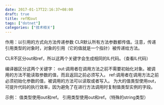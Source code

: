 ```yaml
---
date: 2017-01-17T22:16:37+08:00
draft: true
title: ref和out
tags: ["dotnet"]
categories: ["技术相关"]
---
```


作用：以引用的方式向方法传递参数
CLR默认所有方法参数都传值。注意，传递引用类型的对象时，对象的引用（它的值就是一个指针）被传递给方法。

CLR不区分out和ref，所以这两个关键字会生成相同的IL代码。（查看IL代码）

编译器区分这两个关键字：
out:调用者在调用方法之前不需要初始化对象。被调用的方法不能读取参数的值，而且返回之前必须写入。
ref:调用者在调用方法之前必须初始化参数的值，被调用的方法可以读取或者写入。
为大的值类型使用out，可提升代码的执行效率，因为避免了在进行方法调用时复制值类型实例的字段。

示例：
值类型使用out和ref。
引用类型使用out和ref。（特殊的string类型）